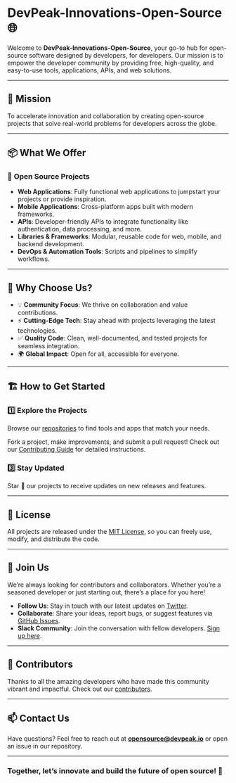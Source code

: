 # DevPeak-Innovations-Open-Source 🌐

Welcome to **DevPeak-Innovations-Open-Source**, your go-to hub for open-source software designed by developers, for developers. Our mission is to empower the developer community by providing free, high-quality, and easy-to-use tools, applications, APIs, and web solutions.

---

## 🎯 **Mission**
To accelerate innovation and collaboration by creating open-source projects that solve real-world problems for developers across the globe.

---

## 📦 **What We Offer**

### 🔗 **Open Source Projects**
- **Web Applications**: Fully functional web applications to jumpstart your projects or provide inspiration.
- **Mobile Applications**: Cross-platform apps built with modern frameworks.
- **APIs**: Developer-friendly APIs to integrate functionality like authentication, data processing, and more.
- **Libraries & Frameworks**: Modular, reusable code for web, mobile, and backend development.
- **DevOps & Automation Tools**: Scripts and pipelines to simplify workflows.

---

## 🚀 **Why Choose Us?**
- 💡 **Community Focus**: We thrive on collaboration and value contributions.
- ⚡ **Cutting-Edge Tech**: Stay ahead with projects leveraging the latest technologies.
- ✅ **Quality Code**: Clean, well-documented, and tested projects for seamless integration.
- 🌍 **Global Impact**: Open for all, accessible for everyone.

---

## 🏗️ **How to Get Started**

### 1️⃣ **Explore the Projects**
Browse our [repositories](https://github.com/DevPeak-Innovations-Open-Source) to find tools and apps that match your needs.
<!--
### 2️⃣ **Clone and Contribute**
```bash
git clone https://github.com/DevPeak-Innovations-Open-Source/<repository-name>.git
```
-->
Fork a project, make improvements, and submit a pull request! Check out our [Contributing Guide](CONTRIBUTING.md) for detailed instructions.

### 3️⃣ **Stay Updated**
Star 🌟 our projects to receive updates on new releases and features.

---

## 📜 **License**
All projects are released under the [MIT License](LICENSE.md), so you can freely use, modify, and distribute the code.

---

## 🌟 **Join Us**
We’re always looking for contributors and collaborators. Whether you’re a seasoned developer or just starting out, there’s a place for you here!

- **Follow Us**: Stay in touch with our latest updates on [Twitter](https://twitter.com/devpeakopensource).
- **Collaborate**: Share your ideas, report bugs, or suggest features via [GitHub Issues](https://github.com/DevPeak-Innovations-Open-Source/issues).
- **Slack Community**: Join the conversation with fellow developers. [Sign up here](#).

---

## 🤝 **Contributors**
Thanks to all the amazing developers who have made this community vibrant and impactful. Check out our [contributors](https://github.com/DevPeak-Innovations-Open-Source/graphs/contributors).

---

## 📫 **Contact Us**
Have questions? Feel free to reach out at **opensource@devpeak.io** or open an issue in our repository.

---

### Together, let’s innovate and build the future of open source! 🚀
